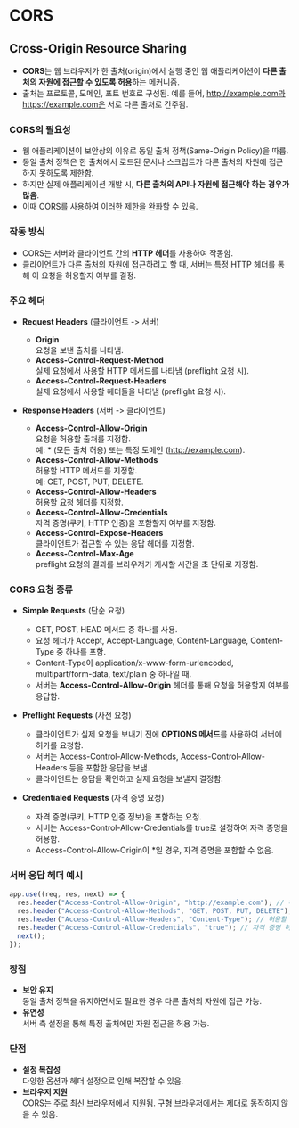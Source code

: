# CORS

## Cross-Origin Resource Sharing

* **CORS**는 웹 브라우저가 한 출처(origin)에서 실행 중인 웹 애플리케이션이 **다른 출처의 자원에 접근할 수 있도록 허용**하는 메커니즘.  
* 출처는 프로토콜, 도메인, 포트 번호로 구성됨. 예를 들어, http://example.com과 https://example.com은 서로 다른 출처로 간주됨.

### CORS의 필요성

* 웹 애플리케이션이 보안상의 이유로 동일 출처 정책(Same-Origin Policy)을 따름.  
* 동일 출처 정책은 한 출처에서 로드된 문서나 스크립트가 다른 출처의 자원에 접근하지 못하도록 제한함.  
* 하지만 실제 애플리케이션 개발 시, **다른 출처의 API나 자원에 접근해야 하는 경우가 많음**.  
* 이때 CORS를 사용하여 이러한 제한을 완화할 수 있음.

### 작동 방식

* CORS는 서버와 클라이언트 간의 **HTTP 헤더**를 사용하여 작동함.  
* 클라이언트가 다른 출처의 자원에 접근하려고 할 때, 서버는 특정 HTTP 헤더를 통해 이 요청을 허용할지 여부를 결정.

### 주요 헤더

* **Request Headers** (클라이언트 -> 서버)  
    * **Origin**  
    요청을 보낸 출처를 나타냄.
    * **Access-Control-Request-Method**  
    실제 요청에서 사용할 HTTP 메서드를 나타냄 (preflight 요청 시).
    * **Access-Control-Request-Headers**  
    실제 요청에서 사용할 헤더들을 나타냄 (preflight 요청 시).

* **Response Headers** (서버 -> 클라이언트)  
    * **Access-Control-Allow-Origin**  
    요청을 허용할 출처를 지정함.  
    예: * (모든 출처 허용) 또는 특정 도메인 (http://example.com).
    * **Access-Control-Allow-Methods**  
    허용할 HTTP 메서드를 지정함.  
    예: GET, POST, PUT, DELETE.
    * **Access-Control-Allow-Headers**  
    허용할 요청 헤더를 지정함.
    * **Access-Control-Allow-Credentials**   
    자격 증명(쿠키, HTTP 인증)을 포함할지 여부를 지정함.
    * **Access-Control-Expose-Headers**  
    클라이언트가 접근할 수 있는 응답 헤더를 지정함.
    * **Access-Control-Max-Age**  
    preflight 요청의 결과를 브라우저가 캐시할 시간을 초 단위로 지정함.

### CORS 요청 종류

* **Simple Requests** (단순 요청)  
    * GET, POST, HEAD 메서드 중 하나를 사용.
    * 요청 헤더가 Accept, Accept-Language, Content-Language, Content-Type 중 하나를 포함.
    * Content-Type이 application/x-www-form-urlencoded, multipart/form-data, text/plain 중 하나일 때.
    * 서버는 **Access-Control-Allow-Origin** 헤더를 통해 요청을 허용할지 여부를 응답함.

* **Preflight Requests** (사전 요청)  
    * 클라이언트가 실제 요청을 보내기 전에 **OPTIONS 메서드**를 사용하여 서버에 허가를 요청함.
    * 서버는 Access-Control-Allow-Methods, Access-Control-Allow-Headers 등을 포함한 응답을 보냄.
    * 클라이언트는 응답을 확인하고 실제 요청을 보낼지 결정함.

* **Credentialed Requests** (자격 증명 요청)  
    * 자격 증명(쿠키, HTTP 인증 정보)을 포함하는 요청.
    * 서버는 Access-Control-Allow-Credentials를 true로 설정하여 자격 증명을 허용함.
    * Access-Control-Allow-Origin이 *일 경우, 자격 증명을 포함할 수 없음.

### 서버 응답 헤더 예시
```javascript
app.use((req, res, next) => {
  res.header("Access-Control-Allow-Origin", "http://example.com"); // 허용할 출처
  res.header("Access-Control-Allow-Methods", "GET, POST, PUT, DELETE"); // 허용할 메서드
  res.header("Access-Control-Allow-Headers", "Content-Type"); // 허용할 헤더
  res.header("Access-Control-Allow-Credentials", "true"); // 자격 증명 허용
  next();
});
```

### 장점

* **보안 유지**  
동일 출처 정책을 유지하면서도 필요한 경우 다른 출처의 자원에 접근 가능.
* **유연성**  
서버 측 설정을 통해 특정 출처에만 자원 접근을 허용 가능.

### 단점

* **설정 복잡성**  
다양한 옵션과 헤더 설정으로 인해 복잡할 수 있음.
* **브라우저 지원**  
CORS는 주로 최신 브라우저에서 지원됨. 구형 브라우저에서는 제대로 동작하지 않을 수 있음.